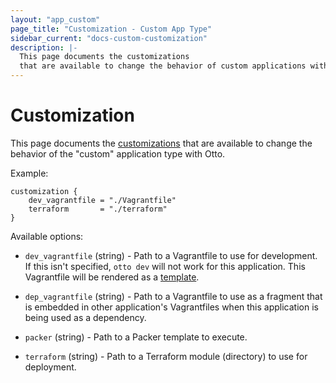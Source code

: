 ```yaml
---
layout: "app_custom"
page_title: "Customization - Custom App Type"
sidebar_current: "docs-custom-customization"
description: |-
  This page documents the customizations
  that are available to change the behavior of custom applications with Otto.
---
```


# Customization

This page documents the [customizations](/docs/appfile/customization.html)
that are available to change the behavior of the "custom" application
type with Otto.

Example:

```
customization {
    dev_vagrantfile = "./Vagrantfile"
    terraform       = "./terraform"
}
```

Available options:

  * `dev_vagrantfile` (string) - Path to a Vagrantfile to use for development.
    If this isn't specified, `otto dev` will not work for this application.
    This Vagrantfile will be rendered as a [template](/docs/apps/custom/template.html).

  * `dep_vagrantfile` (string) - Path to a Vagrantfile to use as a fragment
    that is embedded in other application's Vagrantfiles when this application
    is being used as a dependency.

  * `packer` (string) - Path to a Packer template to execute.

  * `terraform` (string) - Path to a Terraform module (directory) to use
    for deployment.
